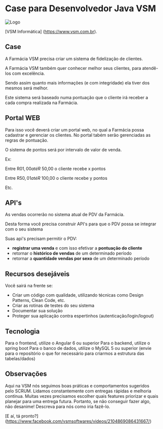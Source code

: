 # Case para Desenvolvedor Java VSM

![Logo](http://www.vsm.com.br/img/logo-vsm.png)

[VSM Informática] (https://www.vsm.com.br).

## Case
A Farmácia VSM precisa criar um sistema de fidelização de clientes.

A Farmácia VSM também quer conhecer melhor seus clientes, para atendê-los com excelência.

Sendo assim quanto mais informações (e com integridade) ela tiver dos mesmos será melhor.

Este sistema será baseado numa pontuação  que o cliente irá receber a cada compra realizada na Farmácia.

## Portal WEB
Para isso você deverá criar um portal web, no qual a Farmácia possa cadastrar e gerenciar os clientes.
No portal tabém serão gerenciadas as regras de pontuação.

O sistema de pontos será por intervalo de valor de venda.

Ex: 

Entre R$01,00 até R$ 50,00  o cliente recebe x pontos

Entre R$50,01 até R$ 100,00 o cliente recebe y pontos

Etc.

## API's
As vendas ocorrerão no sistema atual de PDV da Farmácia.

Desta forma você precisa construir API's para que o PDV possa se integrar com o seu sistema

Suas api's precisam permitir o PDV:
* **registrar uma venda** e com isso efetivar a **pontuação do cliente**
* retornar o **histórico de vendas** de um determinado período
* retornar a **quantidade vendas por sexo** de um determinado período


## Recursos desejáveis
Você sairá na frente se:
- Criar um código com qualidade, utilizando técnicas como Design Patterns, Clean Code, etc.
- Criar as rotinas de testes do seu sistema
- Documentar sua solução
- Proteger sua aplicação contra espertinhos (autenticação/login/logout)


## Tecnologia
Para o frontend, utilize o Angular 6 ou superior
Para o backend, utilize o spring boot
Para o banco de dados, utilize o MySQL 5 ou superior (envie para o repositório o que for necessário para criarmos a estrutura das tabelas/dados)


## Observações
Aqui na VSM nós seguimos boas práticas e comportamentos sugeridos pelo SCRUM. 
Lidamos constantemente com entregas rápidas e melhoria contínua.
Muitas vezes precisamos escolher quais features priorizar e quais planejar para uma entrega futura.
Portanto, se não conseguir fazer algo, não desanime! Descreva para nós como iria fazê-lo.
 

[E aí, tá pronto?] (https://www.facebook.com/vsmsoftwares/videos/2104869086431667/)

